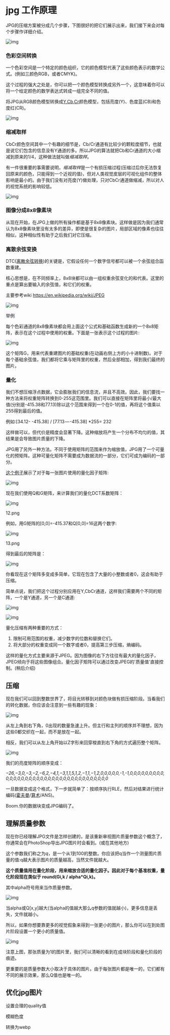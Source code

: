 # jpg 工作原理



JPG的压缩方案被分成几个步骤，下图很好的把它们展示出来，我们接下来会对每个步骤作详细介绍。



![img](E:\AndroidLearning\图片\images\jpg工作原理图.png)


### 色彩空间转换
一个色彩空间是一个特定的颜色组织，它的颜色模型代表了这些颜色表示的数学公式。(例如三颜色RGB，或者CMYK)。

这个过程的强大之处是，你可以把一个颜色模型转换成另外一个，这意味着你可以将一个给定颜色的数学表达式转成一组完全不同的值。

将JPG从RGB颜色模型转换成[Y,Cb,Cr](https://link.jianshu.com/?t=https://en.wikipedia.org/wiki/YCbCr)颜色模型，包括亮度(Y)、色度蓝(CB)和色度红(CR)。

![img](E:\AndroidLearning\图片\images\webp)

### 缩减取样

CbCr颜色空间其中一个有趣的细节是，Cb/Cr通道有比较少的颗粒度细节，也就是说它们包含的信息没有Y通道的多。所以JPG的算法就把Cb和Cr通道的大小缩减到原来的1/4，这种做法就叫做*缩减取样*。

有一件很重要的事需要说明，*缩减取样*是一个有损压缩过程(压缩过后你无法恢复回原来的颜色，只能得到一个近视的值)，但对人类视觉皮层的可视化组件的整体影响是最小的。由于我们没有对亮度(Y)做处理，只对CbCr通道做缩减，所以对人的视觉系统的影响较低。

![img](E:\AndroidLearning\图片\images\webp2)



### 图像分成8x8像素块

从现在开始，在JPG上做的所有操作都是基于8x8像素块。这样做是因为我们通常认为8x8像素块里没有太多的差异，即使是很复杂的图片，局部区域的像素也往往相似，这种相似性有助于之后我们对它压缩。



### 离散余弦变换

DTC([离散余弦转换](https://link.jianshu.com/?t=https://zh.wikipedia.org/wiki/%E7%A6%BB%E6%95%A3%E4%BD%99%E5%BC%A6%E5%8F%98%E6%8D%A2))的关键是，它假设任何一个数字信号都可以被一个余弦组合函数重建。



核心思想是，在不同频率上，8x8块都可以由一组权重余弦变化的和代表。这里的重点是算出要输入的余弦值，和它们的权重。

主要参考wiki https://en.wikipedia.org/wiki/JPEG





![img](E:\AndroidLearning\图片\images\0_o3zmZjKGMOUgmJac_.png)



举例

每个色彩通道的8x8像素块都会用上面这个公式和基础函数生成新的一个8x8矩阵，表示在这个过程中使用的权重。下面是一张表示这个过程的图片:

![img](E:\AndroidLearning\图片\images\298426-11df025db578e2b2.webp)



这个矩阵G，用来代表重建图片的基础权重(在动画右侧上方的小十进制数)。对于每个基础余弦值，我们都将它乘与矩阵里的权重，然后全部相加，得到我们最终的图片。







### 量化

我们不想压缩浮点数据，它会膨胀我们的信息流，并且不高效。因此，我们要找一种方法来将权重矩阵转换到0-255这范围里。我们可以直接在矩阵里将最小/最大值(分别是-415.38和77.13)除以这个范围来得到一个在0-1的值，再将这个值乘以255得到最后的值。

例如:[34.12- -415.38] / [77.13 — -415.38] *255= 232



这样做可以，但代价是精度会显著下降。这种缩放将产生一个分布不均匀的值，其结果是会导致图片质量的下降。

JPG用了另外一种方法。不同于使用矩阵的范围来作为缩放值，JPG用了一个可量化的预矩阵。这种可量化矩阵不需要成为数据流的一部分，它们可成为编码的一部分。

[这个例子](https://link.jianshu.com?t=https://en.wikipedia.org/wiki/JPEG#Quantization)展示了对于每一张图片使用的量化因子矩阵:



![img](https:////upload-images.jianshu.io/upload_images/298426-7e526e0cadbd0a8a.png?imageMogr2/auto-orient/strip%7CimageView2/2/w/335/format/webp)



现在我们使用Q和G矩阵，来计算我们的量化DCT系数矩阵：



![img](https:////upload-images.jianshu.io/upload_images/298426-9c3e6881ded3f49c.png?imageMogr2/auto-orient/strip%7CimageView2/2/w/501/format/webp)

12.png

例如，用G矩阵的[0,0]=-415.37和Q[0,0]=16这两个数字:



![img](https:////upload-images.jianshu.io/upload_images/298426-61f6c004bf513e1c.png?imageMogr2/auto-orient/strip%7CimageView2/2/w/376/format/webp)

13.png

得到最后的矩阵是：



![img](https:////upload-images.jianshu.io/upload_images/298426-74a34f4783584d65.png?imageMogr2/auto-orient/strip%7CimageView2/2/w/390/format/webp)



你看现在这个矩阵多变成多简单，它现在包含了大量的小整数或者0，这会有助于压缩。

简单点说，我们把这个过程分别应用在Y,CbCr通道，这样我们需要两个不同的矩阵，一个是Y通道，另一个是C通道:



![img](https:////upload-images.jianshu.io/upload_images/298426-da71693ee2e443e8.png?imageMogr2/auto-orient/strip%7CimageView2/2/w/335/format/webp)

![img](E:\AndroidLearning\图片\images\0_PbwrOzC1Dd0gkwdV_.png)



量化压缩有两种重要的方式：

1. 限制可用范围的权重，减少数字的位数和替换它们。
2. 将大部分的权重变成同一个数字或者0，提高第三步压缩，熵编码。

这样的量化方式主要来源于JPEG。因为图像的右下方往往有最大的量化因子，JPEG倾向于将这些图像组合。量化因子矩阵可以通过改变JPEG的'质量值'直接控制。(稍后介绍)

## 压缩

现在我们可以回到整数世界了，将目光转移到对颜色块做有损压缩阶段。当看我们的转化数据，你应该会注意到一些有趣的现象：





![img](https:////upload-images.jianshu.io/upload_images/298426-3078064febdd60e6.png?imageMogr2/auto-orient/strip%7CimageView2/2/w/390/format/webp)

从左上角到右下角，0出现的数量急速上升。但主行和主列的顺序并不理想，因为这些0都交织在一起，而不是放在一起。

相反，我们可以从左上角开始以Z字形来回穿梭直到右下角的方式遍历整个矩阵。







![img](E:\AndroidLearning\图片\images\0_gK0Zt5sPdspjTTrO_.png)



我们的亮度矩阵的顺序变成：

*−26,−3,0,−3,−2,−6,2,−4,1,−3,1,1,5,1,2,−1,1,−1,2,0,0,0,0,0,-1,-1,0,0,0,0,0,0,0,0,0,0,0,0,0,0,0,0,0,0,0,0,0,0,0,0,0,0,0,0,0,0,0,0,0,0,0,0*

一旦数据变成这个格式，下一步就简单了：按顺序执行RLE，然后对结果进行统计编码([霍夫曼](https://link.jianshu.com?t=https://www.youtube.com/watch?v=6rnF2Mo80x0&list=PLOU2XLYxmsIJGErt5rrCqaSGTMyyqNt2H&index=2)/[算术](https://link.jianshu.com?t=https://www.youtube.com/watch?v=FdMoL3PzmSA&index=7&list=PLOU2XLYxmsIJGErt5rrCqaSGTMyyqNt2H)/ANS)。

Boom.你的数据块变成JPG编码了。

## 理解质量参数

现在你已经理解JPG文件是怎样创建的，是该重新审视图片质量参数这个概念了，你通常会在PhotoShop导出JPG图片时会看到。(或在其他地方)

这个参数我们称之为*q*，是一个从1到100的整数。你应该把q当作一个测量图片质量的值:q越大表示图片的质量越高，当然文件就越大。

**这个质量值用在量化阶段，用来缩放合适的量化因子。**因此对于每个基准权重，量化阶段现在类似于** round(Gi,k / alpha*Qi,k)。**

其中alpha符号用来当作质量参数。



![img](https:////upload-images.jianshu.io/upload_images/298426-bccc2c5883e4b5cc.gif?imageMogr2/auto-orient/strip%7CimageView2/2/w/218/format/webp)



当alpha或Q[x,y]越大(当alpha的值越大那么q参数的值就越小)，更多信息是丢失，文件就越小。

所以，如果你想要靠更多的视觉假象来得到一张更小的图片，那么你可以在到处图片阶段设置一个更小的质量值。



![img](https:////upload-images.jianshu.io/upload_images/298426-fd9dc507c74afaf8.png?imageMogr2/auto-orient/strip%7CimageView2/2/w/497/format/webp)



注意上图，那张质量为1的图片里，我们可以清晰的看到在成块阶段和量化阶段的痕迹。

更重要的是质量参数大小取决于具体的图片。由于每张图片都是唯一的，它们都有不同的展示效果，那么Q值也是唯一的。





## 优化jpg图片

设置合理的quality值

模糊色度

转换为webp